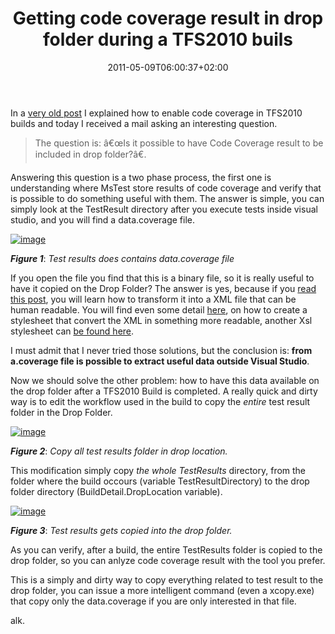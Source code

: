 ﻿---
title: "Getting code coverage result in drop folder during a TFS2010 buils"
description: ""
date: 2011-05-09T06:00:37+02:00
draft: false
tags: [CodeAnalysis,Tfs,TFS Build]
categories: [Team Foundation Server]
---
In a [very old post](http://www.codewrecks.com/blog/index.php/2010/06/14/running-code-coverage-in-tfs2010-builds/) I explained how to enable code coverage in TFS2010 builds and today I received a mail asking an interesting question.

> The question is: â€œIs it possible to have Code Coverage result to be included in drop folder?â€.

Answering this question is a two phase process, the first one is understanding where MsTest store results of code coverage and verify that is possible to do something useful with them. The answer is simple, you can simply look at the TestResult directory after you execute tests inside visual studio, and you will find a data.coverage file.

[![image](http://www.codewrecks.com/blog/wp-content/uploads/2011/05/image_thumb1.png "image")](http://www.codewrecks.com/blog/wp-content/uploads/2011/05/image1.png)

 ***Figure 1***: *Test results does contains data.coverage file*

If you open the file you find that this is a binary file, so it is really useful to have it copied on the Drop Folder? The answer is yes, because if you [read this post](http://codebadger.com/blog/post/2009/05/12/Turning-Visual-Studio-MSTEST-code-coverage-files-into-Xml.aspx), you will learn how to transform it into a XML file that can be human readable. You will find even some detail [here](http://blogs.msdn.com/b/ms_joc/archive/2005/11/22/495996.aspx), on how to create a stylesheet that convert the XML in something more readable, another Xsl stylesheet can [be found here](http://dbebek.wordpress.com/continuous-integration/xslt-for-mstest-code-coverage/).

I must admit that I never tried those solutions, but the conclusion is:  **from a.coverage file is possible to extract useful data outside Visual Studio**.

Now we should solve the other problem: how to have this data available on the drop folder after a TFS2010 Build is completed. A really quick and dirty way is to edit the workflow used in the build to copy the *entire* test result folder in the Drop Folder.

[![image](http://www.codewrecks.com/blog/wp-content/uploads/2011/05/image_thumb2.png "image")](http://www.codewrecks.com/blog/wp-content/uploads/2011/05/image2.png)

 ***Figure 2***: *Copy all test results folder in drop location.*

This modification simply copy *the whole TestResults* directory, from the folder where the build occours (variable TestResultDirectory) to the drop folder directory (BuildDetail.DropLocation variable).

[![image](http://www.codewrecks.com/blog/wp-content/uploads/2011/05/image_thumb3.png "image")](http://www.codewrecks.com/blog/wp-content/uploads/2011/05/image3.png)

 ***Figure 3***: *Test results gets copied into the drop folder.*

As you can verify, after a build, the entire TestResults folder is copied to the drop folder, so you can anlyze code coverage result with the tool you prefer.

This is a simply and dirty way to copy everything related to test result to the drop folder, you can issue a more intelligent command (even a xcopy.exe) that copy only the data.coverage if you are only interested in that file.

alk.
